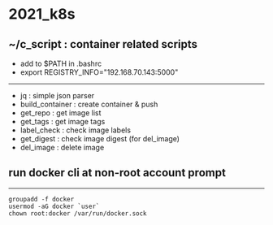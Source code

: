 # 2021_k8s

## ~/c_script  : container related scripts
 - add to $PATH in .bashrc
 - export REGISTRY_INFO="192.168.70.143:5000"
----------------------------------------
 - jq : simple json parser
 - build_container : create container & push
 - get_repo	: get image list
 - get_tags	: get image tags
 - label_check : check image labels
 - get_digest : check image digest (for del_image)
 - del_image : delete image

## run docker cli at non-root account prompt
----------------------------------------
```
groupadd -f docker
usermod -aG docker `user`
chown root:docker /var/run/docker.sock
```
